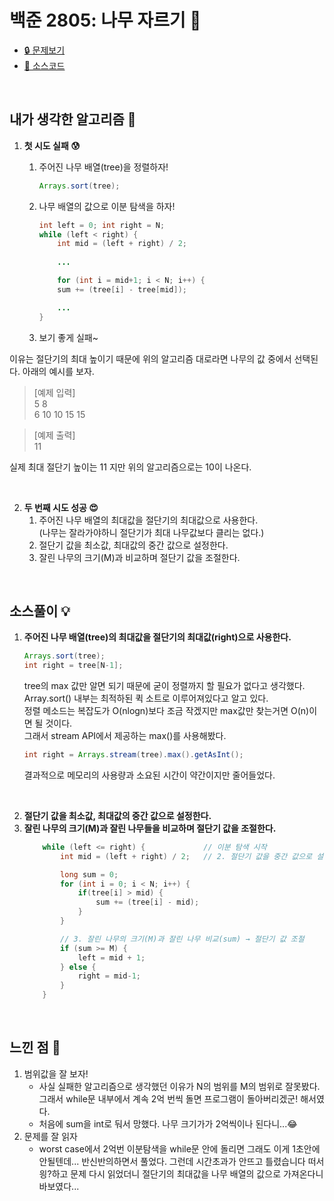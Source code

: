 # 백준 2805: 나무 자르기 🌲

* [🔒 문제보기](https://www.acmicpc.net/problem/2805)
* [🔑 소스코드]()

<br/>

## 내가 생각한 알고리즘 💭
1. **첫 시도 실패 😰**
    1. 주어진 나무 배열(tree)을 정렬하자!  
        ```java
        Arrays.sort(tree);
        ```
    2. 나무 배열의 값으로 이분 탐색을 하자!  
        ```java
        int left = 0; int right = N;
        while (left < right) {
            int mid = (left + right) / 2;
            
            ...

            for (int i = mid+1; i < N; i++) {
            sum += (tree[i] - tree[mid]);

            ...
        }
        ```

    3. 보기 좋게 실패~

이유는 절단기의 최대 높이기 때문에 위의 알고리즘 대로라면 나무의 값 중에서 선택된다. 아래의 예시를 보자.

> [예제 입력]  
> 5 8  
> 6 10 10 15 15  

> [예제 출력]  
> 11

실제 최대 절단기 높이는 11 지만 위의 알고리즘으로는 10이 나온다.

<br/>

2. **두 번째 시도 성공 😍**  
    1. 주어진 나무 배열의 최대값을 절단기의 최대값으로 사용한다.  
     (나무는 잘라가야하니 절단기가 최대 나무값보다 클리는 없다.)
    2. 절단기 값을 최소값, 최대값의 중간 값으로 설정한다.
    3. 잘린 나무의 크기(M)과 비교하며 절단기 값을 조절한다.

<br/>

## 소스풀이 💡
1. **주어진 나무 배열(tree)의 최대값을 절단기의 최대값(right)으로 사용한다.**
    ```java
    Arrays.sort(tree);
    int right = tree[N-1];
    ```

    tree의 max 값만 알면 되기 때문에 굳이 정렬까지 할 필요가 없다고 생각했다.  
    Array.sort() 내부는 최적하된 퀵 소트로 이루어져있다고 알고 있다.  
    정렬 메소드는 복잡도가 O(nlogn)보다 조금 작겠지만 max값만 찾는거면 O(n)이면 될 것이다.  
    그래서 stream API에서 제공하는 max()를 사용해봤다.  
    ```java
    int right = Arrays.stream(tree).max().getAsInt();
    ```
    결과적으로 메모리의 사용량과 소요된 시간이 약간이지만 줄어들었다.

<br/>

2. **절단기 값을 최소값, 최대값의 중간 값으로 설정한다.**
3. **잘린 나무의 크기(M)과 잘린 나무들을 비교하며 절단기 값을 조절한다.**
    ```java
        while (left <= right) {             // 이분 탐색 시작
            int mid = (left + right) / 2;   // 2. 절단기 값을 중간 값으로 설정

            long sum = 0;            
            for (int i = 0; i < N; i++) {
                if(tree[i] > mid) {                        
                    sum += (tree[i] - mid);               
                }
            }

            // 3. 잘린 나무의 크기(M)과 잘린 나무 비교(sum) → 절단기 값 조절
            if (sum >= M) {                               
                left = mid + 1;
            } else {                                      
                right = mid-1;
            }
        }
    ```

<br/>

## 느낀 점 🤦
1. 범위값을 잘 보자!  
    * 사실 실패한 알고리즘으로 생각했던 이유가 N의 범위를 M의 범위로 잘못봤다. 그래서 while문 내부에서 계속 2억 번씩 돌면 프로그램이 돌아버리겠군! 해서였다.
    * 처음에 sum을 int로 둬서 망했다. 나무 크기가가 2억씩이나 된다니...😂
2. 문제를 잘 읽자
    *  worst case에서 2억번 이분탐색을 while문 안에 돌리면 그래도 이게 1초안에 안될텐데... 반신반의하면서 풀었다. 그런데 시간초과가 안뜨고 틀렸습니다 떠서 읭?하고 문제 다시 읽었더니 절단기의 최대값을 나무 배열의 값으로 가져온다니 바보였다...
